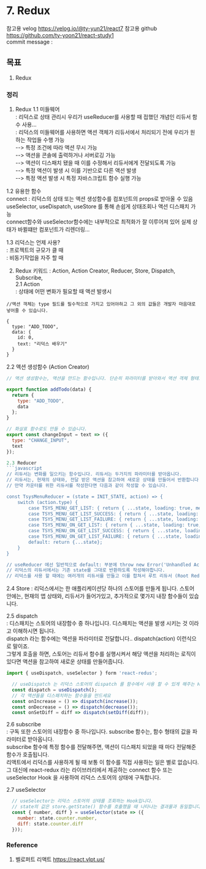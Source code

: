 # 7. Redux

참고용 velog
https://velog.io/@ty-yun21/react7
참고용 github
https://github.com/ty-yoon21/react-study1  
commit message : 

## 목표
1. Redux

### 정리
1. Redux
1.1 미들웨어  
: 리덕스로 상태 관리시 우리가 useReducer를 사용할 때 접했던 개념인 리듀서 함수 사용...  
: 리덕스의 미들웨어를 사용하면 액션 객체가 리듀서에서 처리되기 전에 우리가 원하는 작업들 수행 가능  
--> 특정 조건에 따라 액션 무시 가능  
--> 액션을 콘솔에 출력하거나 서버로깅 가능  
--> 액션이 디스패치 됐을 때 이를 수정해서 리듀서에게 전달되도록 가능  
--> 특정 액션이 발생 시 이를 기반으로 다른 액션 발생  
--> 특정 액션 발생 시 특정 자바스크립트 함수 실행 가능  

1.2 유용한 함수  
connect : 리덕스의 상태 또는 액션 생성함수를 컴포넌트의 props로 받아올 수 있음  
useSelector, useDispatch, useStore 를 통해 손쉽게 상태조회나 액션 디스패치 가능  
connect함수와 useSelector함수에는 내부적으로 최적화가 잘 이루어져 있어 실제 상태가 바뀔떄만 컴포넌트가 리렌더링...

1.3 리덕스는 언제 사용?  
: 프로젝트의 규모가 클 때  
: 비동기작업을 자주 할 때  

2. Redux 키워드
: Action, Action Creator, Reducer, Store, Dispatch, Subscribe,  
2.1 Action  
: 상태에 어떤 변화가 필요할 때 액션 발생시
```
//액션 객체는 type 필드를 필수적으로 가지고 있어야하고 그 외의 값들은 개발자 마음대로 넣어줄 수 있습니다.

{
  type: "ADD_TODO",
  data: {
    id: 0,
    text: "리덕스 배우기"
  }
}
```

2.2 액션 생성함수 (Action Creator)  
```javascript
// 액션 생성함수는, 액션을 만드는 함수입니다. 단순히 파라미터를 받아와서 액션 객체 형태로 만들어주죠.

export function addTodo(data) {
  return {
    type: "ADD_TODO",
    data
  };
}

// 화살표 함수로도 만들 수 있습니다.
export const changeInput = text => ({ 
  type: "CHANGE_INPUT",
  text
});

2.3 Reducer
```javascript
// 리듀서는 변화를 일으키는 함수입니다. 리듀서는 두가지의 파라미터를 받아옵니다.
// 리듀서는, 현재의 상태와, 전달 받은 액션을 참고하여 새로운 상태를 만들어서 반환합니다. 이 리듀서는 useReducer 를 사용할때 작성하는 리듀서와 똑같은 형태를 가지고 있습니다.
// 만약 카운터를 위한 리듀서를 작성한다면 다음과 같이 작성할 수 있습니다.

const TsysMenuReducer = (state = INIT_STATE, action) => {
    switch (action.type) {
        case TSYS_MENU_GET_LIST: { return { ...state, loading: true, menuList: []};}
        case TSYS_MENU_GET_LIST_SUCCESS: { return { ...state, loading: false, menuList: action.payload.body};}
        case TSYS_MENU_GET_LIST_FAILURE: { return { ...state, loading: false};}
        case TSYS_MENU_ON_GET_LIST: { return { ...state, loading: true, menuList: []};}
        case TSYS_MENU_ON_GET_LIST_SUCCESS: { return { ...state, loading: false, grid: {data: action.payload.body}};}
        case TSYS_MENU_ON_GET_LIST_FAILURE: { return { ...state, loading: false};}
        default: return {...state};
    }
}

// useReducer 에선 일반적으로 default: 부분에 throw new Error('Unhandled Action')과 같이 에러를 발생시키도록 처리하는게 일반적인 반면 
// 리덕스의 리듀서에서는 기존 state를 그대로 반환하도록 작성해야합니다.
// 리덕스를 사용 할 때에는 여러개의 리듀서를 만들고 이를 합쳐서 루트 리듀서 (Root Reducer)를 만들 수 있습니다. (루트 리듀서 안의 작은 리듀서들은 서브 리듀서라고 부릅니다.)
```

2.4 Store 
: 리덕스에서는 한 애플리케이션당 하나의 스토어를 만들게 됩니다. 스토어 안에는, 현재의 앱 상태와, 리듀서가 들어가있고, 추가적으로 몇가지 내장 함수들이 있습니다.  

2.5 dispatch  
: 디스패치는 스토어의 내장함수 중 하나입니다. 디스패치는 액션을 발생 시키는 것 이라고 이해하시면 됩니다.  
dispatch 라는 함수에는 액션을 파라미터로 전달합니다.. dispatch(action) 이런식으로 말이죠.  
그렇게 호출을 하면, 스토어는 리듀서 함수를 실행시켜서 해당 액션을 처리하는 로직이 있다면 액션을 참고하여 새로운 상태를 만들어줍니다.  
```javascript
import { useDispatch, useSelector } form 'react-redus';

  // useDispatch 는 리덕스 스토어의 dispatch 를 함수에서 사용 할 수 있게 해주는 Hook 입니다.
  const dispatch = useDispatch();
  // 각 액션들을 디스패치하는 함수들을 만드세요
  const onIncrease = () => dispatch(increase());
  const onDecrease = () => dispatch(decrease());
  const onSetDiff = diff => dispatch(setDiff(diff));
```

2.6 subscribe  
: 구독 또한 스토어의 내장함수 중 하나입니다. subscribe 함수는, 함수 형태의 값을 파라미터로 받아옵니다.  
subscribe 함수에 특정 함수를 전달해주면, 액션이 디스패치 되었을 때 마다 전달해준 함수가 호출됩니다.  
리액트에서 리덕스를 사용하게 될 때 보통 이 함수를 직접 사용하는 일은 별로 없습니다.  
그 대신에 react-redux 라는 라이브러리에서 제공하는 connect 함수 또는 useSelector Hook 을 사용하여 리덕스 스토어의 상태에 구독합니다.  

2.7 useSelector
```javascript
  // useSelector는 리덕스 스토어의 상태를 조회하는 Hook입니다.
  // state의 값은 store.getState() 함수를 호출했을 때 나타나는 결과물과 동일합니다.
  const { number, diff } = useSelector(state => ({
    number: state.counter.number,
    diff: state.counter.diff
  }));
```


### Reference
1. 벨로퍼트 리액트
https://react.vlpt.us/